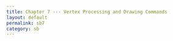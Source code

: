 ```yaml
---
title: Chapter 7 --- Vertex Processing and Drawing Commands
layout: default
permalink: sb7
category: sb
---
```


